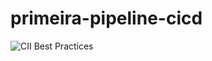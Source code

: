 # primeira-pipeline-cicd


![CII Best Practices](https://github.com/isamuelalmeida/inicio-pipeline-cicd/actions/workflows/logs.yml/badge.svg)